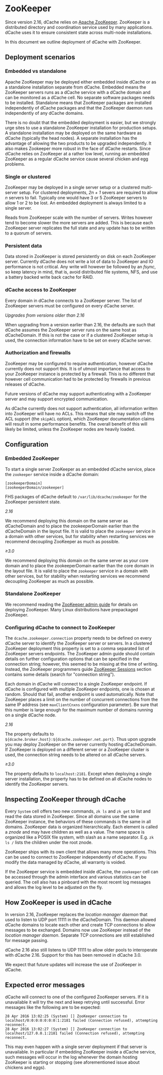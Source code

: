 ZooKeeper
=========

Since version 2.16, dCache relies on [Apache
ZooKeeper](https://zookeeper.apache.org). ZooKeeper is a distributed directory
and coordination service used by many applications. dCache uses it to ensure
consistent state across multi-node installations.

In this document we outline deployment of dCache with ZooKeeper.

Deployment scenarios
--------------------

### Embedded vs standalone

Apache ZooKeeper may be deployed either embedded inside dCache or as a
standalone installation separate from dCache. Embedded means the ZooKeeper
servers runs as a dCache service with a dCache domain and can be monitored as a
dCache cell. No separate software packages needs to be installed. Standalone
means that ZooKeeper packages are installed independently of dCache packages and
that the ZooKeeper daemon runs independently of any dCache domains.

There is no doubt that the embedded deployment is easier, but we strongly urge
sites to use a standalone ZooKeeper installation for production setups. A
standalone installation may be deployed on the same hardware as dCache
(typically the head nodes). A separate installation has the advantage of
allowing the two products to be upgraded independently. It also makes Zookeeper
more robust in the face of dCache restarts. Since dCache relies on ZooKeeper at
a rather low level, running an embedded ZooKeeper as a regular dCache service
cause several chicken and egg problems.

### Single or clustered

ZooKeeper may be deployed in a single server setup or a clustered multi-server
setup. For clustered deployments, *2n + 1* severs are required to allow *n*
servers to fail. Typically one would have 3 or 5 ZooKeeper servers to allow 1 or
2 to be lost. An embedded deployment is always limited to a single server.

Reads from ZooKeeper scale with the number of servers. Writes however tend to
become slower the more servers are added. This is because each ZooKeeper server
replicates the full state and any update has to be written to a quorum of
servers.

### Persistent data

Data stored in ZooKeeper is stored persistently on disk on each ZooKeeper
server. Currently dCache does not write a lot of data to ZooKeeper and IO
performance is not critical. Any write will however be followed by an *fsync*,
so keep latency in mind, that is, avoid distributed file systems, NFS, and use a
battery backed write back cache for RAID.

### dCache access to ZooKeeper

Every domain in dCache connects to a ZooKeeper server. The list of ZooKeeper
servers must be configured on every dCache server.

*Upgrades from versions older than 2.16*

When upgrading from a version earlier than 2.16, the defaults are such that
dCache assumes the ZooKeeper server runs on the same host as dCacheDomain. If
this is not the case or if a clustered ZooKeeper setup is used, the connection
information have to be set on every dCache server.

### Authorization and firewalls

ZooKeeper may be configured to require authentication, however dCache currently
does not support this. It is of utmost importance that access to your ZooKeeper
instance is protected by a firewall. This is no different that however cell
communication had to be protected by firewalls in previous releases of dCache.

Future versions of dCache may support authenticating with a ZooKeeper server and
may support encrypted communication.

As dCache currently does not support authentication, all information written
into ZooKeeper will have no ACLs. This means that site may switch off the ACL
support (the `skipACL` option), which ZooKeeper documentation claims will result
in some performance benefits. The overall benefit of this will likely be
limited, unless the ZooKeeper nodes are heavily loaded.

Configuration
-------------

### Embedded ZooKeeper

To start a single server ZooKeeper as an embedded dCache service, place the
`zookeeper` service inside a dCache domain:

~~~~~~~~~~~~~~~~~~~~~~~~~~~~~~~~~~~~~~~~~~~~~~~~~~~~~~~~~~~~~~~~~~~~~~~~~~~~~~~~
[zookeeperDomain]
[zookeeperDomain/zookeeper]
~~~~~~~~~~~~~~~~~~~~~~~~~~~~~~~~~~~~~~~~~~~~~~~~~~~~~~~~~~~~~~~~~~~~~~~~~~~~~~~~

FHS packages of dCache default to `/var/lib/dcache/zookeeper` for the ZooKeeper
persistent state.

*2.16*

We recommend deploying this domain on the same server as dCacheDomain and to
place the zookeeperDomain earlier than the dCacheDomain in the layout file. It
is valid to place the `zookeeper` service in a domain with other services, but
for stability when restarting services we recommend decoupling ZooKeeper as much
as possible.

*≥3.0*

We recommend deploying this domain on the same server as your core domain and to
place the zookeeperDomain earlier than the core domain in the layout file. It is
valid to place the `zookeeper` service in a domain with other services, but for
stability when restarting services we recommend decoupling ZooKeeper as much as
possible.

### Standalone ZooKeeper

We recommend reading the [ZooKeeper admin
guide](https://zookeeper.apache.org/doc/current/zookeeperAdmin.html) for details
on deploying ZooKeeper. Many Linux distributions have prepackaged ZooKeeper.

### Configuring dCache to connect to ZooKeeper

The `dcache.zookeeper.connection` property needs to be defined on every dCache
server to identify the ZooKeeper server or servers. In a clustered ZooKeeper
deployment this property is set to a comma separated list of ZooKeeper servers
endpoints. The ZooKeeper admin guide should contain details on further
configuration options that can be specified in the connection string; however,
this seemed to be missing at the time of writing. Instead, the ZooKeeper
programmers guide [ZooKeeper
Sessions](https://zookeeper.apache.org/doc/trunk/zookeeperProgrammers.html#ch_zkSessions)
section contains some details (search for "connection string").

Each domain in dCache will connect to a single ZooKeeper endpoint. If dCache is
configured with multiple ZooKeeper endpoints, one is chosen at random. Should
that fail, another endpoint is used automatically. Note that ZooKeeper places a
limit on the number of concurrent connections from the same IP address (see
`maxClientCnxns` configuration parameter). Be sure that this number is large
enough for the maximum number of domains running on a single dCache node.

*2.16*

The property defaults to `${dcache.broker.host}:${dcache.zookeeper.net.port}`.
Thus upon upgrade you may deploy ZooKeeper on the server currently hosting
dCacheDomain. If ZooKeeper is deployed on a different server or a ZooKeeper
cluster is used, the connection string needs to be altered on all dCache
servers.

*≥3.0*

The property defaults to `localhost:2181`. Except when deploying a single server
installation, the property has to be defined on all dCache nodes to identify the
ZooKeeper servers.

Inspecting ZooKeeper through dCache
-----------------------------------

Every `System` cell offers two new commands, `zk ls` and `zk get` to list and
read the data stored in ZooKeeper. Since all domains use the same ZooKeeper
instance, the behaviors of these commands is the same in all domains. ZooKeeper
data is organized hierarchically. Each element is called a *znode* and may have
children as well as a value. The name space is organized like a POSIX file
system, with slash as a name separator. E.g. `zk ls /` lists the children under
the root znode.

ZooKeeper ships with its own client that allows many more operations. This can
be used to connect to ZooKeeper independently of dCache. If you modify the data
managed by dCache, all warranty is voided.

If the ZooKeeper service is embedded inside dCache, the `zookeeper` cell can be
accessed through the admin interface and various statistics can be queried. The
cell also has a pinboard with the most recent log messages and allows the log
level to be adjusted on the fly.

How ZooKeeper is used in dCache
-------------------------------

In version 2.16, ZooKeeper replaces the *location manager daemon* that used to
listen to UDP port 11111 in the dCacheDomain. This daemon allowed dCache domains
to locate each other and create TCP connections to allow messages to be
exchanged. Domains now use ZooKeeper instead of the *location manager daemon*.
Separate TCP connections are still established for message passing.

dCache 2.16 also still listens to UDP 11111 to allow older pools to interoperate
with dCache 2.16. Support for this has been removed in dCache 3.0.

We expect that future updates will increase the use of ZooKeeper in dCache.

Expected error messages
-----------------------

dCache will connect to one of the configured ZooKeeper servers. If it is
unavailable it will try the next and keep retrying until successful. Error
messages like the following are to be expected:

~~~~~~~~~~~~~~~~~~~~~~~~~~~~~~~~~~~~~~~~~~~~~~~~~~~~~~~~~~~~~~~~~~~~~~~~~~~~~~~~
28 Apr 2016 13:02:25 (System) [] ZooKeeper connection to localhost/0:0:0:0:0:0:0:1:2181 failed (Connection refused), attempting reconnect.
28 Apr 2016 13:02:27 (System) [] ZooKeeper connection to localhost/127.0.0.1:2181 failed (Connection refused), attempting reconnect.
~~~~~~~~~~~~~~~~~~~~~~~~~~~~~~~~~~~~~~~~~~~~~~~~~~~~~~~~~~~~~~~~~~~~~~~~~~~~~~~~

This may even happen with a single server deployment if that server is
unavailable. In particular if embedding ZooKeeper inside a dCache service, such
messages will occur in the log whenever the domain hosting ZooKeeper is starting
or stopping (see aforementioned issue about chickens and eggs).
